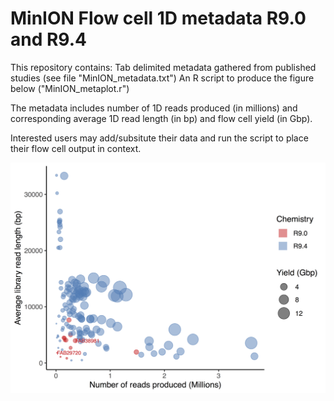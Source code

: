 # MinION Flow cell 1D metadata R9.0 and R9.4 

This repository contains:
Tab delimited metadata gathered from published studies (see file "MinION_metadata.txt")
An R script to produce the figure below ("MinION_metaplot.r")

The metadata includes number of 1D reads produced (in millions) and corresponding average 1D read length (in bp) and flow cell yield (in Gbp).

Interested users may add/subsitute their data and run the script to place their flow cell output in context.

![Screenshot](MinION_metaplot.png)
